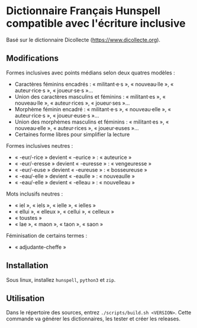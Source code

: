 # Dictionnaire Français Hunspell compatible avec l'écriture inclusive

Basé sur le dictionnaire Dicollecte (https://www.dicollecte.org).

## Modifications

Formes inclusives avec points médians selon deux quatres modèles :
- Caractères féminins encadrés : « militant·e·s », « nouveau·lle », « auteur·rice·s », « joueur·se·s »...
- Union des caractères masculins et féminins : « militant·es », « nouveau·lle », « auteur·rices », « joueur·ses »...
- Morphème féminin encadré : « militant·e·s », « nouveau·elle », « auteur·rice·s », « joueur·euse·s »...
- Union des morphèmes masculins et féminins : « militant·es », « nouveau·elle », « auteur·rices », « joueur·euses »...
- Certaines forme libres pour simplifier la lecture

Formes inclusives neutres :
- « -eur/-rice » devient « -eurice » : « auteurice »
- « -eur/-eresse » devient « -euresse » : « vengeuresse »
- « -eur/-euse » devient « -eureuse » : « bosseureuse »
- « -eau/-elle » devient « -eaulle » : « nouveaulle »
- « -eau/-elle » devient « -elleau » : « nouvelleau »

Mots inclusifs neutres :
- « iel », « iels », « ielle », « ielles »
- « ellui », « elleux », « cellui », « celleux »
- « toustes »
- « lae », « maon », « taon », « saon »

Féminisation de certains termes :
- « adjudante-cheffe »

## Installation

Sous linux, installez ``hunspell``, ``python3`` et ``zip``.

## Utilisation

Dans le répertoire des sources, entrez ``./scripts/build.sh <VERSION>``.
Cette commande va générer les dictionnaires, les tester et créer les releases.
